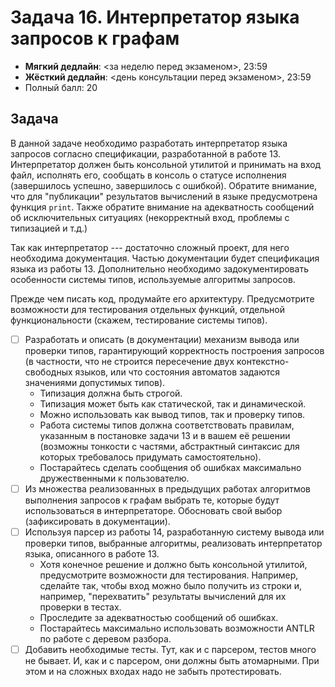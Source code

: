 # Задача 16. Интерпретатор языка запросов к графам

* **Мягкий дедлайн**: <за неделю перед экзаменом>, 23:59
* **Жёсткий дедлайн**: <день консультации перед экзаменом>, 23:59
* Полный балл: 20


## Задача
В данной задаче необходимо разработать интерпретатор языка запросов согласно спецификации, разработанной в работе 13. Интерпретатор должен быть консольной утилитой и принимать на вход файл, исполнять его, сообщать в консоль о статусе исполнения (завершилось успешно, завершилось с ошибкой). Обратите внимание, что для "публикации" результатов вычислений в языке предусмотрена функция ```print```. Также обратите внимание на адекватность сообщений об исключительных ситуациях (некорректный вход, проблемы с типизацией и т.д.)

Так как интерпретатор --- достаточно сложный проект, для него необходима документация. Частью документации будет спецификация языка из работы 13. Дополнительно необходимо задокументировать особенности системы типов, используемые алгоритмы запросов.

Прежде чем писать код, продумайте его архитектуру. Предусмотрите возможности для тестирования отдельных функций, отдельной функциональности (скажем, тестирование системы типов).

 - [ ] Разработать и описать (в документации) механизм вывода или проверки типов, гарантирующий корректность построения запросов (в частности, что не строится пересечение двух контекстно-свободных языков, или что состояния автоматов задаются значениями допустимых типов).
   - Типизация должна быть строгой.
   - Типизация может быть как статической, так и динамической.
   - Можно использовать как вывод типов, так и проверку типов.
   - Работа системы типов должна соответствовать правилам, указанным в постановке задачи 13 и в вашем её решении (возможны тонкости с частями, абстрактный синтаксис для которых требовалось придумать самостоятельно).
   - Постарайтесь сделать сообщения об ошибках максимально дружественными к пользователю.
 - [ ] Из множества реализованных в предыдущих работах алгоритмов выполнения запросов к графам выбрать те, которые будут использоваться в интерпретаторе. Обосновать свой выбор (зафиксировать в документации).
 - [ ] Используя парсер из работы 14, разработанную систему вывода или проверки типов, выбранные алгоритмы, реализовать интерпретатор языка, описанного в работе 13.
   - Хотя конечное решение и должно быть консольной утилитой, предусмотрите возможности для тестирования. Например, сделайте так, чтобы вход можно было получить из строки и, например, "перехватить" результаты вычислений для их проверки в тестах.
   - Проследите за адекватностью сообщений об ошибках.
   - Постарайтесь максимально использовать возможности ANTLR по работе с деревом разбора.
 - [ ] Добавить необходимые тесты. Тут, как и с парсером, тестов много не бывает. И, как и с парсером, они должны быть атомарными. При этом и на сложных входах надо не забыть протестировать.

